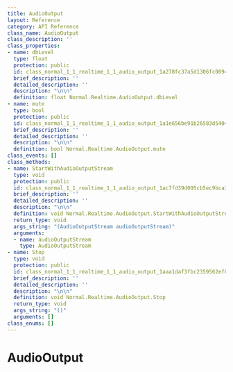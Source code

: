 ```yaml
---
title: AudioOutput
layout: Reference
category: API Reference
class_name: AudioOutput
class_description: ''
class_properties:
- name: dbLevel
  type: float
  protection: public
  id: class_normal_1_1_realtime_1_1_audio_output_1a278fc37a5d1306fc009413c44e29da20
  brief_description: ''
  detailed_description: ''
  description: "\n\n"
  definition: float Normal.Realtime.AudioOutput.dbLevel
- name: mute
  type: bool
  protection: public
  id: class_normal_1_1_realtime_1_1_audio_output_1a1e656be91b26583d5404cf266a8ab2dc
  brief_description: ''
  detailed_description: ''
  description: "\n\n"
  definition: bool Normal.Realtime.AudioOutput.mute
class_events: []
class_methods:
- name: StartWithAudioOutputStream
  type: void
  protection: public
  id: class_normal_1_1_realtime_1_1_audio_output_1ac7fd39d095cb5ec9bca3324c4ae453a2
  brief_description: ''
  detailed_description: ''
  description: "\n\n"
  definition: void Normal.Realtime.AudioOutput.StartWithAudioOutputStream
  return_type: void
  args_string: "(AudioOutputStream audioOutputStream)"
  arguments:
  - name: audioOutputStream
    type: AudioOutputStream
- name: Stop
  type: void
  protection: public
  id: class_normal_1_1_realtime_1_1_audio_output_1aaa1daf3fbc2359562ef86ad0cad71a0f
  brief_description: ''
  detailed_description: ''
  description: "\n\n"
  definition: void Normal.Realtime.AudioOutput.Stop
  return_type: void
  args_string: "()"
  arguments: []
class_enums: []
---
```


# AudioOutput